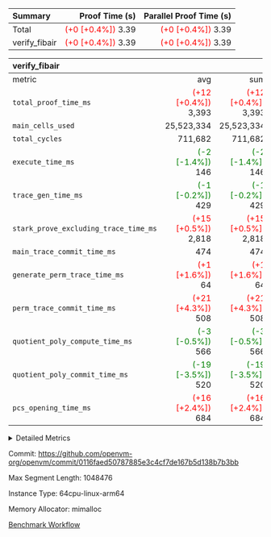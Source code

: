 | Summary | Proof Time (s) | Parallel Proof Time (s) |
|:---|---:|---:|
| Total | <span style='color: red'>(+0 [+0.4%])</span> 3.39 | <span style='color: red'>(+0 [+0.4%])</span> 3.39 |
| verify_fibair | <span style='color: red'>(+0 [+0.4%])</span> 3.39 | <span style='color: red'>(+0 [+0.4%])</span> 3.39 |


| verify_fibair |||||
|:---|---:|---:|---:|---:|
|metric|avg|sum|max|min|
| `total_proof_time_ms ` | <span style='color: red'>(+12 [+0.4%])</span> 3,393 | <span style='color: red'>(+12 [+0.4%])</span> 3,393 | <span style='color: red'>(+12 [+0.4%])</span> 3,393 | <span style='color: red'>(+12 [+0.4%])</span> 3,393 |
| `main_cells_used     ` |  25,523,334 |  25,523,334 |  25,523,334 |  25,523,334 |
| `total_cycles        ` |  711,682 |  711,682 |  711,682 |  711,682 |
| `execute_time_ms     ` | <span style='color: green'>(-2 [-1.4%])</span> 146 | <span style='color: green'>(-2 [-1.4%])</span> 146 | <span style='color: green'>(-2 [-1.4%])</span> 146 | <span style='color: green'>(-2 [-1.4%])</span> 146 |
| `trace_gen_time_ms   ` | <span style='color: green'>(-1 [-0.2%])</span> 429 | <span style='color: green'>(-1 [-0.2%])</span> 429 | <span style='color: green'>(-1 [-0.2%])</span> 429 | <span style='color: green'>(-1 [-0.2%])</span> 429 |
| `stark_prove_excluding_trace_time_ms` | <span style='color: red'>(+15 [+0.5%])</span> 2,818 | <span style='color: red'>(+15 [+0.5%])</span> 2,818 | <span style='color: red'>(+15 [+0.5%])</span> 2,818 | <span style='color: red'>(+15 [+0.5%])</span> 2,818 |
| `main_trace_commit_time_ms` |  474 |  474 |  474 |  474 |
| `generate_perm_trace_time_ms` | <span style='color: red'>(+1 [+1.6%])</span> 64 | <span style='color: red'>(+1 [+1.6%])</span> 64 | <span style='color: red'>(+1 [+1.6%])</span> 64 | <span style='color: red'>(+1 [+1.6%])</span> 64 |
| `perm_trace_commit_time_ms` | <span style='color: red'>(+21 [+4.3%])</span> 508 | <span style='color: red'>(+21 [+4.3%])</span> 508 | <span style='color: red'>(+21 [+4.3%])</span> 508 | <span style='color: red'>(+21 [+4.3%])</span> 508 |
| `quotient_poly_compute_time_ms` | <span style='color: green'>(-3 [-0.5%])</span> 566 | <span style='color: green'>(-3 [-0.5%])</span> 566 | <span style='color: green'>(-3 [-0.5%])</span> 566 | <span style='color: green'>(-3 [-0.5%])</span> 566 |
| `quotient_poly_commit_time_ms` | <span style='color: green'>(-19 [-3.5%])</span> 520 | <span style='color: green'>(-19 [-3.5%])</span> 520 | <span style='color: green'>(-19 [-3.5%])</span> 520 | <span style='color: green'>(-19 [-3.5%])</span> 520 |
| `pcs_opening_time_ms ` | <span style='color: red'>(+16 [+2.4%])</span> 684 | <span style='color: red'>(+16 [+2.4%])</span> 684 | <span style='color: red'>(+16 [+2.4%])</span> 684 | <span style='color: red'>(+16 [+2.4%])</span> 684 |



<details>
<summary>Detailed Metrics</summary>

|  | verify_program_compile_ms | total_cells | stark_prove_excluding_trace_time_ms | quotient_poly_compute_time_ms | quotient_poly_commit_time_ms | perm_trace_commit_time_ms | pcs_opening_time_ms | main_trace_commit_time_ms |
| --- | --- | --- | --- | --- | --- | --- | --- |
|  | 3 | 65,536 | 67 | 3 | 12 | 0 | 34 | 16 | 

| air_name | rows | quotient_deg | main_cols | interactions | constraints | cells |
| --- | --- | --- | --- | --- | --- | --- |
| AccessAdapterAir<2> |  | 4 |  | 5 | 12 |  | 
| AccessAdapterAir<4> |  | 4 |  | 5 | 12 |  | 
| AccessAdapterAir<8> |  | 4 |  | 5 | 12 |  | 
| FibonacciAir | 32,768 | 1 | 2 |  | 5 | 65,536 | 
| FriReducedOpeningAir |  | 4 |  | 35 | 59 |  | 
| NativePoseidon2Air<BabyBearParameters>, 1> |  | 4 |  | 31 | 302 |  | 
| PhantomAir |  | 4 |  | 3 | 4 |  | 
| ProgramAir |  | 1 |  | 1 | 4 |  | 
| VariableRangeCheckerAir |  | 1 |  | 1 | 4 |  | 
| VmAirWrapper<BranchNativeAdapterAir, BranchEqualCoreAir<1> |  | 2 |  | 11 | 23 |  | 
| VmAirWrapper<JalNativeAdapterAir, JalCoreAir> |  | 4 |  | 7 | 6 |  | 
| VmAirWrapper<NativeAdapterAir<2, 0>, PublicValuesCoreAir> |  | 4 |  | 11 | 22 |  | 
| VmAirWrapper<NativeAdapterAir<2, 1>, FieldArithmeticCoreAir> |  | 4 |  | 15 | 23 |  | 
| VmAirWrapper<NativeLoadStoreAdapterAir<1>, NativeLoadStoreCoreAir<1> |  | 4 |  | 15 | 20 |  | 
| VmAirWrapper<NativeLoadStoreAdapterAir<4>, NativeLoadStoreCoreAir<4> |  | 4 |  | 15 | 20 |  | 
| VmAirWrapper<NativeVectorizedAdapterAir<4>, FieldExtensionCoreAir> |  | 4 |  | 15 | 23 |  | 
| VmConnectorAir |  | 4 |  | 3 | 8 |  | 
| VolatileBoundaryAir |  | 4 |  | 4 | 16 |  | 

| group | trace_gen_time_ms | total_proof_time_ms | total_cycles | total_cells | stark_prove_excluding_trace_time_ms | quotient_poly_compute_time_ms | quotient_poly_commit_time_ms | perm_trace_commit_time_ms | pcs_opening_time_ms | main_trace_commit_time_ms | main_cells_used | generate_perm_trace_time_ms | execute_time_ms |
| --- | --- | --- | --- | --- | --- | --- | --- | --- | --- | --- | --- | --- | --- |
| verify_fibair | 429 | 3,393 | 711,682 | 72,898,584 | 2,818 | 566 | 520 | 508 | 684 | 474 | 25,523,334 | 64 | 146 | 

| group | air_name | rows | prep_cols | perm_cols | main_cols | cells |
| --- | --- | --- | --- | --- | --- | --- |
| verify_fibair | AccessAdapterAir<2> | 131,072 |  | 16 | 11 | 3,538,944 | 
| verify_fibair | AccessAdapterAir<4> | 65,536 |  | 16 | 13 | 1,900,544 | 
| verify_fibair | AccessAdapterAir<8> | 32,768 |  | 16 | 17 | 1,081,344 | 
| verify_fibair | FriReducedOpeningAir | 512 |  | 76 | 64 | 71,680 | 
| verify_fibair | NativePoseidon2Air<BabyBearParameters>, 1> | 8,192 |  | 36 | 348 | 3,145,728 | 
| verify_fibair | PhantomAir | 16,384 |  | 8 | 6 | 229,376 | 
| verify_fibair | ProgramAir | 8,192 |  | 8 | 10 | 147,456 | 
| verify_fibair | VariableRangeCheckerAir | 262,144 | 2 | 8 | 1 | 2,359,296 | 
| verify_fibair | VmAirWrapper<BranchNativeAdapterAir, BranchEqualCoreAir<1> | 262,144 |  | 28 | 23 | 13,369,344 | 
| verify_fibair | VmAirWrapper<JalNativeAdapterAir, JalCoreAir> | 32,768 |  | 12 | 10 | 720,896 | 
| verify_fibair | VmAirWrapper<NativeAdapterAir<2, 1>, FieldArithmeticCoreAir> | 524,288 |  | 20 | 30 | 26,214,400 | 
| verify_fibair | VmAirWrapper<NativeLoadStoreAdapterAir<1>, NativeLoadStoreCoreAir<1> | 262,144 |  | 36 | 25 | 15,990,784 | 
| verify_fibair | VmAirWrapper<NativeLoadStoreAdapterAir<4>, NativeLoadStoreCoreAir<4> | 16,384 |  | 36 | 34 | 1,146,880 | 
| verify_fibair | VmAirWrapper<NativeVectorizedAdapterAir<4>, FieldExtensionCoreAir> | 8,192 |  | 20 | 40 | 491,520 | 
| verify_fibair | VmConnectorAir | 2 | 1 | 8 | 4 | 24 | 
| verify_fibair | VolatileBoundaryAir | 131,072 |  | 8 | 11 | 2,490,368 | 

</details>


Commit: https://github.com/openvm-org/openvm/commit/0116faed50787885e3c4cf7de167b5d138b7b3bb

Max Segment Length: 1048476

Instance Type: 64cpu-linux-arm64

Memory Allocator: mimalloc

[Benchmark Workflow](https://github.com/openvm-org/openvm/actions/runs/12877501608)
